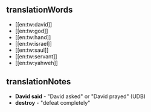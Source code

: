 ## translationWords

* [[en:tw:david]]
* [[en:tw:god]]
* [[en:tw:hand]]
* [[en:tw:israel]]
* [[en:tw:saul]]
* [[en:tw:servant]]
* [[en:tw:yahweh]]

## translationNotes

* **David said** - "David asked" or "David prayed" (UDB)
* **destroy** - "defeat completely"
